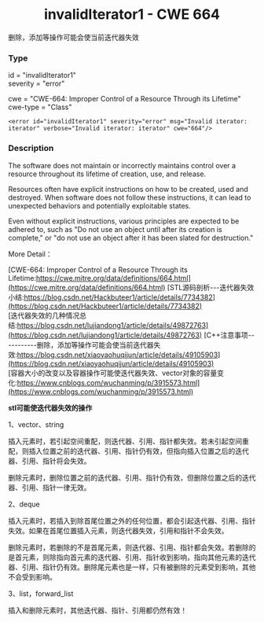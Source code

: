 # <center> invalidIterator1 - CWE 664

删除，添加等操作可能会使当前迭代器失效

### Type

id = "invalidIterator1"  
severity = "error"

cwe = "CWE-664: Improper Control of a Resource Through its Lifetime"  
cwe-type = "Class"

	<error id="invalidIterator1" severity="error" msg="Invalid iterator: iterator" verbose="Invalid iterator: iterator" cwe="664"/>



### Description

The software does not maintain or incorrectly maintains control over a resource throughout its lifetime of creation, use, and release.

Resources often have explicit instructions on how to be created, used and destroyed. When software does not follow these instructions, it can lead to unexpected behaviors and potentially exploitable states.

Even without explicit instructions, various principles are expected to be adhered to, such as "Do not use an object until after its creation is complete," or "do not use an object after it has been slated for destruction."

More Detail：

[CWE-664: Improper Control of a Resource Through its Lifetime:https://cwe.mitre.org/data/definitions/664.html](https://cwe.mitre.org/data/definitions/664.html)
[STL源码剖析---迭代器失效小结:https://blog.csdn.net/Hackbuteer1/article/details/7734382](https://blog.csdn.net/Hackbuteer1/article/details/7734382)    
[迭代器失效的几种情况总结:https://blog.csdn.net/lujiandong1/article/details/49872763](https://blog.csdn.net/lujiandong1/article/details/49872763)
[C++注意事项-----------删除，添加等操作可能会使当前迭代器失效:https://blog.csdn.net/xiaoyaohuqijun/article/details/49105903](https://blog.csdn.net/xiaoyaohuqijun/article/details/49105903)  
[容器大小的改变以及容器操作可能使迭代器失效、vector对象的容量变化:https://www.cnblogs.com/wuchanming/p/3915573.html](https://www.cnblogs.com/wuchanming/p/3915573.html)  

**stl可能使迭代器失效的操作**

1、vector、string

插入元素时，若引起空间重配，则迭代器、引用、指针都失效。若未引起空间重配，则插入位置之前的迭代器、引用、指针仍有效，但指向插入位置之后的迭代器、引用、指针将会失效。

删除元素时，删除位置之前的迭代器、引用、指针仍有效，但删除位置之后的迭代器、引用、指针一律无效。


2、deque

插入元素时，若插入到除首尾位置之外的任何位置，都会引起迭代器、引用、指针失效。如果在首尾位置插入元素，则迭代器失效，引用和指针不会失效。

删除元素时，若删除的不是首尾元素，则迭代器、引用、指针都会失效。若删除的是首元素，则除指向首元素的迭代器、引用、指针收到影响，指向其他元素的迭代器、引用、指针仍有效。删除尾元素也是一样，只有被删除的元素受到影响，其他不会受到影响。


3、list，forward_list

插入和删除元素时，其他迭代器、指针、引用都仍然有效！
